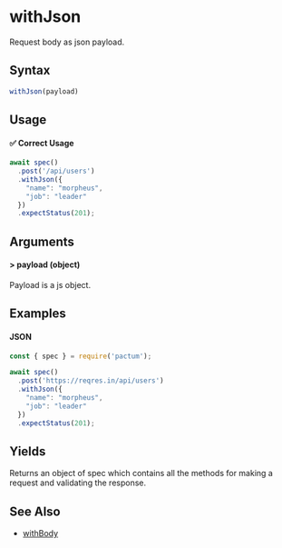 # withJson

Request body as json payload.

## Syntax

```js
withJson(payload)
```

## Usage

#### ✅  Correct Usage

```js
await spec()
  .post('/api/users')
  .withJson({
    "name": "morpheus",
    "job": "leader"
  })
  .expectStatus(201);
```

## Arguments

#### > payload (object)

Payload is a js object.

## Examples

#### JSON 

```js
const { spec } = require('pactum');

await spec()
  .post('https://reqres.in/api/users')
  .withJson({
    "name": "morpheus",
    "job": "leader"
  })
  .expectStatus(201);
```

## Yields

Returns an object of spec which contains all the methods for making a request and validating the response.

## See Also

- [withBody](reference/withBody)